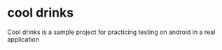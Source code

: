 # cool drinks

Cool drinks is a sample project for practicing testing on android in a real application
